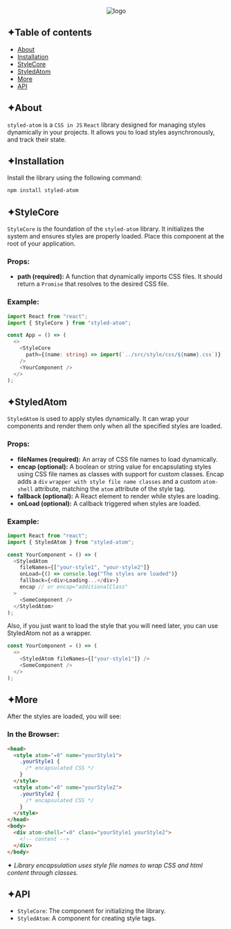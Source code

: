 <div align="center">
  <img src="https://drive.google.com/uc?export=view&id=1zaKS3ZOVpeVEY2xcwZmUhdYuRBGBzZRR" alt="logo"/>
</div>

## ✦Table of contents

- [About](#About)
- [Installation](#Installation)
- [StyleCore](#StyleCore)
- [StyledAtom](#StyledAtom)
- [More](#More)
- [API](#API)

## ✦About

`styled-atom` is a `CSS in JS` `React` library designed for managing styles dynamically in your projects.
It allows you to load styles asynchronously, and track their state.

## ✦Installation

Install the library using the following command:

```bash
npm install styled-atom
```

## ✦StyleCore

`StyleCore` is the foundation of the `styled-atom` library. It initializes the system and ensures styles are properly loaded. Place this component at the root of your application.

### Props:

- **path (required):** A function that dynamically imports CSS files. It should return a `Promise` that resolves to the desired CSS file.

### Example:

```typescript
import React from "react";
import { StyleCore } from "styled-atom";

const App = () => (
  <>
    <StyleCore
      path={(name: string) => import(`../src/style/css/${name}.css`)}
    />
    <YourComponent />
  </>
);
```

## ✦StyledAtom

`StyledAtom` is used to apply styles dynamically. It can wrap your components and render them only when all the specified styles are loaded.

### Props:

- **fileNames (required):** An array of CSS file names to load dynamically.
- **encap (optional):** A boolean or string value for encapsulating styles using CSS file names as classes with support for custom classes. Encap adds a `div` `wrapper with style file name classes` and a custom `atom-shell` attribute, matching the `atom` attribute of the style tag.
- **fallback (optional):** A React element to render while styles are loading.
- **onLoad (optional):** A callback triggered when styles are loaded.

### Example:

```javascript
import React from "react";
import { StyledAtom } from "styled-atom";

const YourComponent = () => (
  <StyledAtom
    fileNames={["your-style1", "your-style2"]}
    onLoad={() => console.log("The styles are loaded")}
    fallback={<div>Loading...</div>}
    encap // or encap="additionalClass"
  >
    <SomeComponent />
  </StyledAtom>
);
```

Also, if you just want to load the style that you will need later, you can use StyledAtom not as a wrapper.

```javascript
const YourComponent = () => (
  <>
    <StyledAtom fileNames={["your-style1"]} />
    <SomeComponent />
  </>
);
```

## ✦More

After the styles are loaded, you will see:

### In the Browser:

```html
<head>
  <style atom="✦0" name="yourStyle1">
    .yourStyle1 {
      /* encapsulated CSS */
    }
  </style>
  <style atom="✦0" name="yourStyle2">
    .yourStyle2 {
      /* encapsulated CSS */
    }
  </style>
</head>
<body>
  <div atom-shell="✦0" class="yourStyle1 yourStyle2">
    <!-- content -->
  </div>
</body>
```

✦ _Library encapsulation uses style file names to wrap CSS and html content through classes._

## ✦API

- `StyleCore`: The component for initializing the library.
- `StyledAtom`: A component for creating style tags.
